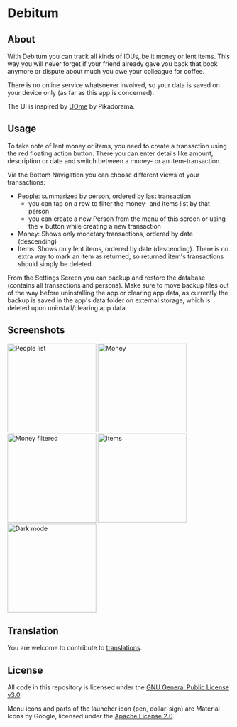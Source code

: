 # Debitum

## About
With Debitum you can track all kinds of IOUs, be it money or lent items. This way you will never 
forget if your friend already gave you back that book anymore or dispute about much you owe your 
colleague for coffee.

There is no online service whatsoever involved, so your data is saved on your 
device only (as far as this app is concerned).

The UI is inspired by [UOme](https://play.google.com/store/apps/details?id=cz.kns.uome) by Pikadorama.

## Usage
To take note of lent money or items, you need to create a transaction using the red floating action 
button. There you can enter details like amount, description or date and switch between a money- or 
an item-transaction.

Via the Bottom Navigation you can choose different views of your transactions:
* People: summarized by person, ordered by last transaction 
  * you can tap on a row to filter the money- and items list by that person
  * you can create a new Person from the menu of this screen or using the + button while creating a 
  new transaction
* Money: Shows only monetary transactions, ordered by date (descending)
* Items: Shows only lent items, ordered by date (descending). There is no extra way to mark an item 
as returned, so returned item's transactions should simply be deleted. 

From the Settings Screen you can backup and restore the database (contains all transactions and persons).
Make sure to move backup files out of the way before uninstalling the app or clearing app data, as currently
the backup is saved in the app's data folder on external storage, which is deleted upon 
uninstall/clearing app data.

## Screenshots
<img alt="People list" src="https://github.com/Marmo/debitum/blob/e9d22929c2c789f7ed5bfd9cbdd5f084192f73b8/app/src/main/play/listings/en-US/graphics/phone-screenshots/en_light_people.png" width="200"/> <img alt="Money" src="https://github.com/Marmo/debitum/blob/e9d22929c2c789f7ed5bfd9cbdd5f084192f73b8/app/src/main/play/listings/en-US/graphics/phone-screenshots/en_light_money.png" width="200"/>
<img alt="Money filtered" src="https://github.com/Marmo/debitum/blob/e9d22929c2c789f7ed5bfd9cbdd5f084192f73b8/app/src/main/play/listings/en-US/graphics/phone-screenshots/en_light_money_filtered.png" width="200"/> <img alt="Items" src="https://github.com/Marmo/debitum/blob/e9d22929c2c789f7ed5bfd9cbdd5f084192f73b8/app/src/main/play/listings/en-US/graphics/phone-screenshots/en_light_items.png" width="200"/>
<img alt="Dark mode" src="https://github.com/Marmo/debitum/blob/e9d22929c2c789f7ed5bfd9cbdd5f084192f73b8/app/src/main/play/listings/en-US/graphics/phone-screenshots/en_night_money.png" width="200"/>

## Translation
You are welcome to contribute to [translations](TRANSLATION.md).

## License
All code in this repository is licensed under the [GNU General Public License v3.0](LICENSE).

Menu icons and parts of the launcher icon (pen, dollar-sign) are Material Icons by Google, licensed 
under the [Apache License 2.0](https://www.apache.org/licenses/LICENSE-2.0.html).
